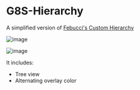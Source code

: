 # G8S-Hierarchy
A simplified version of [Febucci's Custom Hierarchy](https://www.febucci.com/2020/10/custom-hierarchy-for-unity/)

![image](https://user-images.githubusercontent.com/8338680/191030128-d12cc63b-f33c-4cb7-838f-a20b41d7b41d.png)

![image](https://user-images.githubusercontent.com/8338680/187512162-c3de6a5a-7819-45e9-b247-55899aeb6706.png)

It includes:
- Tree view
- Alternating overlay color
